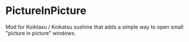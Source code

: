 # PictureInPicture
Mod for Koiktasu / Koikatsu sushine that adds a simple way to open small "picture in picture" windows.
